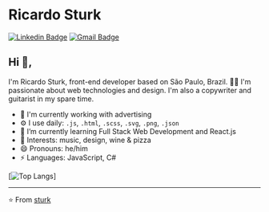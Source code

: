 # Ricardo Sturk 
[![Linkedin Badge](https://img.shields.io/badge/-rsturk-blue?style=flat-square&logo=Linkedin&logoColor=white&link=https://www.linkedin.com/in/rsturk87/)](https://www.linkedin.com/in/rsturk87/) [![Gmail Badge](https://img.shields.io/badge/-sturk.ru@gmail.com-c14438?style=flat-square&logo=Gmail&logoColor=white&link=mailto:sturk.ru@gmail.com)](mailto:sturk.ru@gmail.com)

## Hi 👋, 
I'm Ricardo Sturk, front-end developer based on São Paulo, Brazil. 👨‍💻 I'm passionate about web technologies and design. I'm also a copywriter and guitarist in my spare time. 

- 🏢 I'm currently working with advertising
- ⚙️ I use daily: `.js`, `.html`, `.scss`, `.svg`, `.png`, `.json`
- 🌱 I’m currently learning Full Stack Web Development and React.js
- 💜 Interests: music, design, wine & pizza
- 😄 Pronouns: he/him
- ⚡ Languages: JavaScript, C#

[![Top Langs](https://github-readme-stats.vercel.app/api/top-langs/?username=rsturk87)]

---
⭐️ From [sturk](https://github.com/rsturk87)
